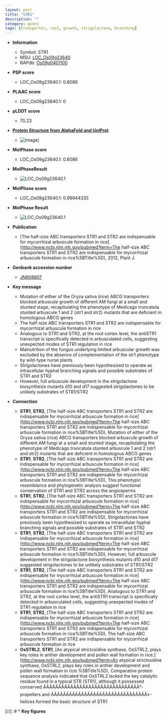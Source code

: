 ```yaml
---
layout: post
title: "STR1"
description: ""
category: genes
tags: [transporter, root, growth, strigolactone, branching]
---
```


* **Information**  
    + Symbol: STR1  
    + MSU: [LOC_Os09g23640](http://rice.plantbiology.msu.edu/cgi-bin/ORF_infopage.cgi?orf=LOC_Os09g23640)  
    + RAPdb: [Os09g0401100](http://rapdb.dna.affrc.go.jp/viewer/gbrowse_details/irgsp1?name=Os09g0401100)  

* **PSP score**  
    + LOC_Os09g23640.1: 0.8086 

* **PLAAC score**  
    + LOC_Os09g23640.1: 0 

* **pLDDT score**
    + 70.23

* **[Protein Structure from AlphaFold and UniProt](https://www.uniprot.org/uniprotkb/G9I8W9/entry#structure)**
    + ![image](https://ricepsp.github.io/images/E-O/AF-G9I8W9-F1.png))

* **MolPhase score**
    + LOC_Os09g23640.1: 0.8086

* **MolPhaseResult**
    + ![LOC_Os09g23640.1](https://ricepsp.github.io/pictures/LOC_Os09g/LOC_Os09g23640.1.png)

* **MolPhase score**
    + LOC_Os09g23640.1: 0.99944335

* **MolPhase Result**
    + ![LOC_Os09g23640.1](https://304243504.github.io/Pictures/LOC_Os09g/LOC_Os09g23640.1.png)

* **Publication**  
    + [The half-size ABC transporters STR1 and STR2 are indispensable for mycorrhizal arbuscule formation in rice](http://www.ncbi.nlm.nih.gov/pubmed?term=The half-size ABC transporters STR1 and STR2 are indispensable for mycorrhizal arbuscule formation in rice%5BTitle%5D), 2012, Plant J.

* **Genbank accession number**  
    + [JN608807](http://www.ncbi.nlm.nih.gov/nuccore/JN608807)

* **Key message**  
    + Mutation of either of the Oryza sativa (rice) ABCG transporters blocked arbuscule growth of different AM fungi at a small and stunted stage, recapitulating the phenotype of Medicago truncatula stunted arbuscule 1 and 2 (str1 and str2) mutants that are deficient in homologous ABCG genes
    + The half-size ABC transporters STR1 and STR2 are indispensable for mycorrhizal arbuscule formation in rice
    + Analogous to STR1 and STR2, at the root cortex level, the antiSTR1 transcript is specifically detected in arbusculated cells, suggesting unexpected modes of STR1 regulation in rice
    + Malnutrition of the fungus underlying limited arbuscular growth was excluded by the absence of complementation of the str1 phenotype by wild-type nurse plants
    + Strigolactones have previously been hypothesized to operate as intracellular hyphal branching signals and possible substrates of STR1 and STR2
    + However, full arbuscule development in the strigolactone biosynthesis mutants d10 and d17 suggested strigolactones to be unlikely substrates of STR1/STR2

* **Connection**  
    + __STR1__, __STR2__, [The half-size ABC transporters STR1 and STR2 are indispensable for mycorrhizal arbuscule formation in rice](http://www.ncbi.nlm.nih.gov/pubmed?term=The half-size ABC transporters STR1 and STR2 are indispensable for mycorrhizal arbuscule formation in rice%5BTitle%5D), Mutation of either of the Oryza sativa (rice) ABCG transporters blocked arbuscule growth of different AM fungi at a small and stunted stage, recapitulating the phenotype of Medicago truncatula stunted arbuscule 1 and 2 (str1 and str2) mutants that are deficient in homologous ABCG genes
    + __STR1__, __STR2__, [The half-size ABC transporters STR1 and STR2 are indispensable for mycorrhizal arbuscule formation in rice](http://www.ncbi.nlm.nih.gov/pubmed?term=The half-size ABC transporters STR1 and STR2 are indispensable for mycorrhizal arbuscule formation in rice%5BTitle%5D), This phenotypic resemblance and phylogenetic analysis suggest functional conservation of STR1 and STR2 across the angiosperms
    + __STR1__, __STR2__, [The half-size ABC transporters STR1 and STR2 are indispensable for mycorrhizal arbuscule formation in rice](http://www.ncbi.nlm.nih.gov/pubmed?term=The half-size ABC transporters STR1 and STR2 are indispensable for mycorrhizal arbuscule formation in rice%5BTitle%5D), Strigolactones have previously been hypothesized to operate as intracellular hyphal branching signals and possible substrates of STR1 and STR2
    + __STR1__, __STR2__, [The half-size ABC transporters STR1 and STR2 are indispensable for mycorrhizal arbuscule formation in rice](http://www.ncbi.nlm.nih.gov/pubmed?term=The half-size ABC transporters STR1 and STR2 are indispensable for mycorrhizal arbuscule formation in rice%5BTitle%5D), However, full arbuscule development in the strigolactone biosynthesis mutants d10 and d17 suggested strigolactones to be unlikely substrates of STR1/STR2
    + __STR1__, __STR2__, [The half-size ABC transporters STR1 and STR2 are indispensable for mycorrhizal arbuscule formation in rice](http://www.ncbi.nlm.nih.gov/pubmed?term=The half-size ABC transporters STR1 and STR2 are indispensable for mycorrhizal arbuscule formation in rice%5BTitle%5D), Analogous to STR1 and STR2, at the root cortex level, the antiSTR1 transcript is specifically detected in arbusculated cells, suggesting unexpected modes of STR1 regulation in rice
    + __STR1__, __STR2__, [The half-size ABC transporters STR1 and STR2 are indispensable for mycorrhizal arbuscule formation in rice](http://www.ncbi.nlm.nih.gov/pubmed?term=The half-size ABC transporters STR1 and STR2 are indispensable for mycorrhizal arbuscule formation in rice%5BTitle%5D), The half-size ABC transporters STR1 and STR2 are indispensable for mycorrhizal arbuscule formation in rice
    + __OsSTRL2__, __STR1__, [An atypical strictosidine synthase, OsSTRL2, plays key roles in anther development and pollen wall formation in rice.](http://www.ncbi.nlm.nih.gov/pubmed?term=An atypical strictosidine synthase, OsSTRL2, plays key roles in anther development and pollen wall formation in rice.%5BTitle%5D),  Comparative protein sequence analysis indicated that OsSTRL2 lacked the key catalytic residue found in a typical STR (STR1), although it possessed conserved ÃÂÃÂÃÂÃÂÃÂÃÂÃÂÃÂÃÂÃÂÃÂÃÂÃÂÃÂÃÂÃÂ²-propellers and ÃÂÃÂÃÂÃÂÃÂÃÂÃÂÃÂÃÂÃÂÃÂÃÂÃÂÃÂÃÂÃÂ±-helices formed the basic structure of STR1

[//]: # * **Key figures**  


